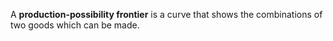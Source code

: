A **production-possibility frontier** is a curve that shows the combinations of two goods which can be made.